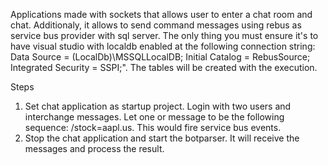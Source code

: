 Applications made with sockets that allows user to enter a chat room and chat. Additionaly, it allows to send command messages using rebus as service bus provider with sql server. 
The only thing you must ensure it's to have visual studio with localdb enabled at the following connection string:
Data Source = (LocalDb)\MSSQLLocalDB; Initial Catalog = RebusSource; Integrated Security = SSPI;". The tables will be created with the execution.

Steps
1. Set chat application as startup project. Login with two users and interchange messages. Let one or message to be the following sequence: /stock=aapl.us. This would fire service
bus events.
2. Stop the chat application and start the botparser. It will receive the messages and process the result.

